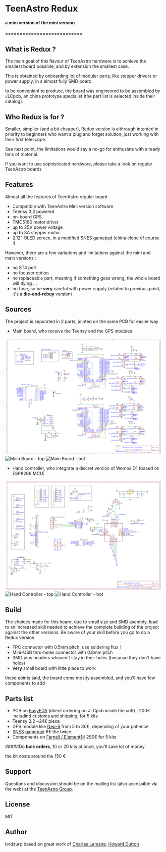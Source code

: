 # TeenAstro Redux
#### a mini version of the mini version
===========================

## What is Redux ?
The main goal of this flavour of TeenAstro hardware is to achieve the smallest board possible, and by extension the smallest case.

This is obtained by onboarding lot of modular parts, like stepper drivers or power supply, in a almost fully SMD board.

to be convenient to produce, the board was engineered to be assembled by JLCpcb, an china prototype specialist (the part list is selected inside their catalog).


## Who Redux is for ?
Smaller, simplier (and a bit cheaper), Redux version is althrough intented in priority to beginners who want a plug and forget solution, just working with their first telescope.

See next point, the limitations would say a no-go for enthusiats with already tons of material.

If you want to use sophisticated hardware, please take a look on regular TeenAstro boards

## Features
Almost all the features of TeenAstro regular board

* Compatible with TeenAstro Mini version software
* Teensy 3.2 powered
* on-board GPS
* TMC5160 motor driver
* up to 25V power voltage
* up to 3A stepper motor
* 2.12" OLED screen, in a modified SNES gamepad (china clone of course !) 

However, there are a few variations and limitations against the mini and main versions :

* no ST4 port
* no focuser option
* no replaceable part, meaning if something goes wrong, the whole board will dying ...
* no fuse, so be **very** careful with power supply (related to previous point, it's a **die-and-rebuy** version)

## Sources

The project is separated in 2 parts, jointed on the same PCB for easier way

* Main board, who receive the Teensy and the GPS modules

![Schematic Main Board](/Schematics/Main_board.png)
![Main Board - top](/Pictures/Main_board-topt_.png)
![Main Board - bot](/Pictures/Main_board-bot.png)

* Hand controller, who integrate a discret version of Wemos D1 (based on ESP8266 MCU)

![Schematic Hand Controller](/Schematics/Hand_controller.png)
![Hand Controller - top](/Pictures/Hand_controller-top_.png)
![Hand Controller - bot](/Pictures/Hand_controller-bot_.png)


## Build
The choices made for this board, due to small size and SMD asembly, lead to an increased skill needed to achieve the complete building of the project against the other versions. Be aware of your skill before you go to do a Redux version.

* FPC connector with 0.5mm pitch. use soldering flux !
* Mini-USB thru-holes connector with 0.8mm pitch
* SMD pins headers whosen't stay in their holes (because they don't have holes)
* **very** small board with little place to work

these points said, the board come moslty assembled, and you'll have few components to add

## Parts list

* PCB on [EasyEDA](https://easyeda.com/lordzurp/TeenAstro_Redux) (direct ordering on JLCpcb inside the soft) : 200€ includind customs and shipping, for 5 kits 
* Teensy 3.2 ~24€ piece
* GPS module like [Neo-6](https://www.ebay.fr/itm/GY-NEO6MV2-NEO-6M-GPS-Module-APM2-5-Flight-Control-w-IPX-interface-For-Arduino/273932103174?ssPageName=STRK%3AMEBIDX%3AIT&_trksid=p2057872.m2749.l2649) from 5 to 30€, depending of your patience
* [SNES gamepad](https://www.amazon.fr/dp/B07R91BTKZ/) 6€ the twice
* Componants on [Farnell / Element14](https://fr.farnell.com/webapp/wcs/stores/servlet/PFOrderCopy?orderId=vDW5TcPW5zSxy%2fe6zh5%2fCJKzbsLq7ImEPYU0hqMQlGM%3d_IBM_2&langId=-2&storeId=10160&catalogId=15001&URL=AjaxOrderItemDisplayView&ICID=TREML010-007) 290€ for 5 kits

#####Do **bulk orders**, 10 or 20 kits at once, you'll save lot of money

the kit costs around the 150 €

## Support
Questions and discussion should be on the mailing list (also accessible via the
web) at the [TeenAstro Group](https://groups.io/g/TeenAstro/wiki/Home).

## License
MIT

## Author
lordzurp
based on great work of [Charles Lemaire](https://github.com/charleslemaire0/TeenAstro), [Howard Dutton](http://www.stellarjourney.com)